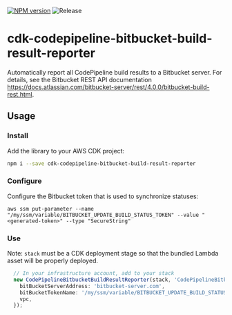 [![NPM version](https://badge.fury.io/js/cdk-codepipeline-bitbucket-build-result-reporter.svg)](https://badge.fury.io/js/cdk-codepipeline-bitbucket-build-result-reporter)
![Release](https://github.com/markusl/cdk-codepipeline-bitbucket-build-result-reporter/workflows/Release/badge.svg)

# cdk-codepipeline-bitbucket-build-result-reporter

Automatically report all CodePipeline build results to a Bitbucket server. For details, see the Bitbucket REST API documentation <https://docs.atlassian.com/bitbucket-server/rest/4.0.0/bitbucket-build-rest.html>.

## Usage

### Install

Add the library to your AWS CDK project:

```sh
npm i --save cdk-codepipeline-bitbucket-build-result-reporter
```

### Configure

Configure the Bitbucket token that is used to synchronize statuses:

`aws ssm put-parameter --name "/my/ssm/variable/BITBUCKET_UPDATE_BUILD_STATUS_TOKEN" --value "<generated-token>" --type "SecureString"`

### Use

Note: `stack` must be a CDK deployment stage so that the bundled Lambda asset will be properly deployed.

```ts
  // In your infrastructure account, add to your stack
  new CodePipelineBitbucketBuildResultReporter(stack, 'CodePipelineBitbucketBuildResultReporter', {
    bitBucketServerAddress: 'bitbucket-server.com',
    bitBucketTokenName: '/my/ssm/variable/BITBUCKET_UPDATE_BUILD_STATUS_TOKEN',
    vpc,
  });
```
